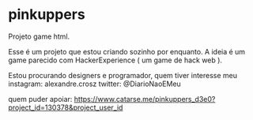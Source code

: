 # pinkuppers
Projeto game html.

Esse é um projeto que estou criando sozinho por enquanto.
A ideia é um game parecido com HackerExperience ( um game de hack web ).

Estou procurando designers e programador, quem tiver interesse meu instagram: alexandre.crosz
twitter: @DiarioNaoEMeu

quem puder apoiar: https://www.catarse.me/pinkuppers_d3e0?project_id=130378&project_user_id
